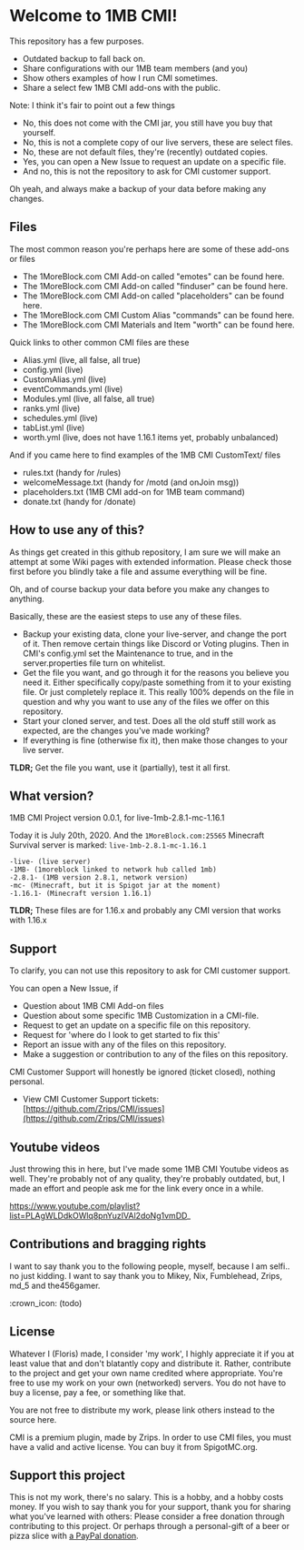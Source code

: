 # Welcome to 1MB CMI!

This repository has a few purposes. 

 - Outdated backup to fall back on.
 - Share configurations with our 1MB team members (and you)
 - Show others examples of how I run CMI sometimes.
 - Share a select few 1MB CMI add-ons with the public.

Note: I think it's fair to point out a few things

- No, this does not come with the CMI jar, you still have you buy that yourself.
- No, this is not a complete copy of our live servers, these are select files.
- No, these are not default files, they're (recently) outdated copies.
- Yes, you can open a New Issue to request an update on a specific file.
- And no, this is not the repository to ask for CMI customer support.

Oh yeah, and always make a backup of your data before making any changes.


## Files

The most common reason you're perhaps here are some of these add-ons or files

- The 1MoreBlock.com CMI Add-on called "emotes" can be found here.
- The 1MoreBlock.com CMI Add-on called "finduser" can be found here.
- The 1MoreBlock.com CMI Add-on called "placeholders" can be found here.
- The 1MoreBlock.com CMI Custom Alias "commands" can be found here.
- The 1MoreBlock.com CMI Materials and Item "worth" can be found here.

Quick links to other common CMI files are these

- Alias.yml (live, all false, all true)
- config.yml (live)
- CustomAlias.yml (live)
- eventCommands.yml (live)
- Modules.yml (live, all false, all true)
- ranks.yml (live)
- schedules.yml (live)
- tabList.yml (live)
- worth.yml (live, does not have 1.16.1 items yet, probably unbalanced)

And if you came here to find examples of the 1MB CMI CustomText/ files

- rules.txt (handy for /rules)
- welcomeMessage.txt (handy for /motd (and onJoin msg)) 
- placeholders.txt (1MB CMI add-on for 1MB team command)
- donate.txt (handy for /donate)

## How to use any of this?

As things get created in this github repository, I am sure we will make an attempt at some Wiki pages with extended information. Please check those first before you blindly take a file and assume everything will be fine.

Oh, and of course backup your data before you make any changes to anything.

Basically, these are the easiest steps to use any of these files.

- Backup your existing data, clone your live-server, and change the port of it. Then remove certain things like Discord or Voting plugins. Then in CMI's config.yml set the Maintenance to true, and in the server.properties file turn on whitelist. 
- Get the file you want, and go through it for the reasons you believe you need it. Either specifically copy/paste something from it to your existing file. Or just completely replace it. This really 100% depends on the file in question and why you want to use any of the files we offer on this repository. 
- Start your cloned server, and test. Does all the old stuff still work as expected, are the changes you've made working?
- If everything is fine (otherwise fix it), then make those changes to your live server.

**TLDR;** Get the file you want, use it (partially), test it all first.

## What version?

1MB CMI Project version 0.0.1, for live-1mb-2.8.1-mc-1.16.1

Today it is July 20th, 2020. And the `1MoreBlock.com:25565` Minecraft Survival server is marked: `live-1mb-2.8.1-mc-1.16.1`
```
-live- (live server)
-1MB- (1moreblock linked to network hub called 1mb)
-2.8.1- (1MB version 2.8.1, network version)
-mc- (Minecraft, but it is Spigot jar at the moment)
-1.16.1- (Minecraft version 1.16.1)
```
**TLDR;** These files are for 1.16.x and probably any CMI version that works with 1.16.x

## Support

To clarify, you can not use this repository to ask for CMI customer support.

You can open a New Issue, if

- Question about 1MB CMI Add-on files
- Question about some specific 1MB Customization in a CMI-file.
- Request to get an update on a specific file on this repository.
- Request for 'where do I look to get started to fix this'
- Report an issue with any of the files on this repository.
- Make a suggestion or contribution to any of the files on this repository.

CMI Customer Support will honestly be ignored (ticket closed), nothing personal.

- View CMI Customer Support tickets: [https://github.com/Zrips/CMI/issues](https://github.com/Zrips/CMI/issues)

## Youtube videos

Just throwing this in here, but I've made some 1MB CMI Youtube videos as well. They're probably not of any quality, they're probably outdated, but, I made an effort and people ask me for the link every once in a while.

https://www.youtube.com/playlist?list=PLAgWLDdkOWlq8pnYuzIVAl2doNg1vmDD_

## Contributions and bragging rights

I want to say thank you to the following people, myself, because I am selfi.. no just kidding. I want to say thank you to Mikey, Nix, Fumblehead, Zrips, md_5 and the456gamer.

:crown_icon: (todo)

## License

Whatever I (Floris) made, I consider 'my work', I highly appreciate it if you at least value that and don't blatantly copy and distribute it. Rather, contribute to the project and get your own name credited where appropriate. You're free to use my work on your own (networked) servers. You do not have to buy a license, pay a fee, or something like that. 

You are not free to distribute my work, please link others instead to the source here.

CMI is a premium plugin, made by Zrips. In order to use CMI files, you must have a valid and active license. You can buy it from SpigotMC.org. 


## Support this project

This is not my work, there's no salary. This is a hobby, and a hobby costs money. If you wish to say thank you for your support, thank you for sharing what you've learned with others: Please consider a free donation through contributing to this project. Or perhaps through a personal-gift of a beer or pizza slice with [a PayPal donation](https://www.paypal.me/mrfloris). 